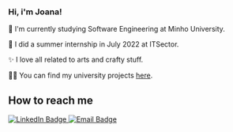 ### Hi, i'm Joana!

🌱 I'm currently studying Software Engineering at Minho University. 

 🦋 I did a summer internship in July 2022 at ITSector. 
 
 ✨ I love all related to arts and crafty stuff.

👩‍💻 You can find my university projects [here](https://github.com/joanabranco/uminho-projects).


## How to reach me
<div id="badges">
  <a href="https://www.linkedin.com/in/joana-branco-73v/">
    <img src="https://img.shields.io/badge/LinkedIn-blue?style=for-the-badge&logo=linkedin&logoColor=white" alt="LinkedIn Badge"/>
  </a>
  <a href="mailto:joanabranco.23@gmail.com">
    <img src="https://img.shields.io/badge/Email-red?style=for-the-badge&logo=mail.ru&logoColor=white" alt="Email Badge"/>
  </a>
</div>
